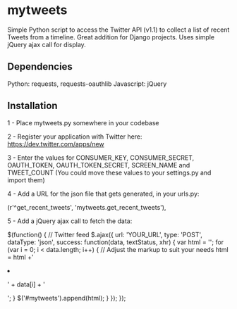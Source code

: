 mytweets
========

Simple Python script to access the Twitter API (v1.1) to collect a list of recent Tweets from a timeline.  Great addition for Django projects.  Uses simple jQuery ajax call for display. 


Dependencies
-------------
Python: requests, requests-oauthlib
Javascript: jQuery

Installation
---------------

1 - Place mytweets.py somewhere in your codebase

2 - Register your application with Twitter here: https://dev.twitter.com/apps/new

3 - Enter the values for CONSUMER_KEY, CONSUMER_SECRET, OAUTH_TOKEN, OAUTH_TOKEN_SECRET, SCREEN_NAME and TWEET_COUNT (You could move these values to your settings.py and import them)

4 - Add a URL for the json file that gets generated, in your urls.py:

(r'^get_recent_tweets', 'mytweets.get_recent_tweets'),

5 - Add a jQuery ajax call to fetch the data:

$(function() {
	// Twitter feed
	$.ajax({
		url: 'YOUR_URL',
		type: 'POST',
		dataType: 'json',
		success: function(data, textStatus, xhr) {
			var html = '';
			for (var i = 0; i < data.length; i++) {
        // Adjust the markup to suit your needs
				html = html +'<li class="latest-tweet"><p>' + data[i] + '</p></li>';
			}
		$('#mytweets').append(html);
		}
	});
});
